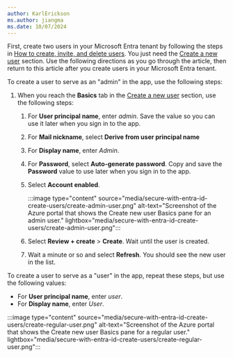```yaml
---
author: KarlErickson
ms.author: jiangma
ms.date: 10/07/2024
---
```


First, create two users in your Microsoft Entra tenant by following the steps in [How to create, invite, and delete users](/entra/fundamentals/how-to-create-delete-users). You just need the [Create a new user](/entra/fundamentals/how-to-create-delete-users#create-a-new-user) section. Use the following directions as you go through the article, then return to this article after you create users in your Microsoft Entra tenant.

To create a user to serve as an "admin" in the app, use the following steps:

1. When you reach the **Basics** tab in the [Create a new user](/entra/fundamentals/how-to-create-delete-users#create-a-new-user) section, use the following steps:
   1. For **User principal name**, enter *admin*. Save the value so you can use it later when you sign in to the app.
   1. For **Mail nickname**, select **Derive from user principal name** 
   1. For **Display name**, enter *Admin*.
   1. For **Password**, select **Auto-generate password**. Copy and save the **Password** value to use later when you sign in to the app.
   1. Select **Account enabled**.

      :::image type="content" source="media/secure-with-entra-id-create-users/create-admin-user.png" alt-text="Screenshot of the Azure portal that shows the Create new user Basics pane for an admin user." lightbox="media/secure-with-entra-id-create-users/create-admin-user.png":::

   1. Select **Review + create** > **Create**. Wait until the user is created.
   1. Wait a minute or so and select **Refresh**. You should see the new user in the list.

To create a user to serve as a "user" in the app, repeat these steps, but use the following values:

- For **User principal name**, enter *user*.
- For **Display name**, enter *User*.

:::image type="content" source="media/secure-with-entra-id-create-users/create-regular-user.png" alt-text="Screenshot of the Azure portal that shows the Create new user Basics pane for a regular user." lightbox="media/secure-with-entra-id-create-users/create-regular-user.png":::
